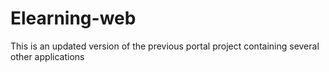 # Elearning-web
This is an updated version of the previous portal project containing several other applications 
